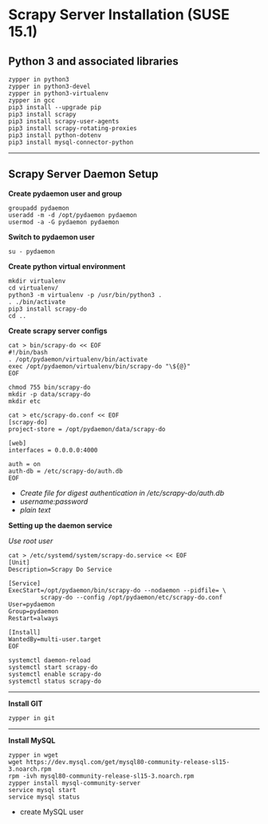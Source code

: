 
# Scrapy Server Installation (SUSE 15.1)

## Python 3 and associated libraries
```
zypper in python3
zypper in python3-devel
zypper in python3-virtualenv
zypper in gcc
pip3 install --upgrade pip
pip3 install scrapy
pip3 install scrapy-user-agents
pip3 install scrapy-rotating-proxies
pip3 install python-dotenv
pip3 install mysql-connector-python
```

---

## Scrapy Server Daemon Setup
**Create pydaemon user and group**
```
groupadd pydaemon
useradd -m -d /opt/pydaemon pydaemon
usermod -a -G pydaemon pydaemon
```

**Switch to pydaemon user**
```
su - pydaemon
```
**Create python virtual environment**
```
mkdir virtualenv
cd virtualenv/
python3 -m virtualenv -p /usr/bin/python3 .
. ./bin/activate
pip3 install scrapy-do
cd ..
```

**Create scrapy server configs**
```
cat > bin/scrapy-do << EOF
#!/bin/bash
. /opt/pydaemon/virtualenv/bin/activate
exec /opt/pydaemon/virtualenv/bin/scrapy-do "\${@}"
EOF
```
```
chmod 755 bin/scrapy-do
mkdir -p data/scrapy-do
mkdir etc
```
```
cat > etc/scrapy-do.conf << EOF
[scrapy-do]
project-store = /opt/pydaemon/data/scrapy-do

[web]
interfaces = 0.0.0.0:4000

auth = on
auth-db = /etc/scrapy-do/auth.db
EOF
```

- *Create file for digest authentication in /etc/scrapy-do/auth.db*
- *username:password*
- *plain text*


**Setting up the daemon service**

*Use root user*
```
cat > /etc/systemd/system/scrapy-do.service << EOF
[Unit]
Description=Scrapy Do Service

[Service]
ExecStart=/opt/pydaemon/bin/scrapy-do --nodaemon --pidfile= \
         scrapy-do --config /opt/pydaemon/etc/scrapy-do.conf
User=pydaemon
Group=pydaemon
Restart=always

[Install]
WantedBy=multi-user.target
EOF
```
```
systemctl daemon-reload
systemctl start scrapy-do
systemctl enable scrapy-do
systemctl status scrapy-do
```

---

**Install GIT**
```
zypper in git
```
---

**Install MySQL**
```
zypper in wget
wget https://dev.mysql.com/get/mysql80-community-release-sl15-3.noarch.rpm
rpm -ivh mysql80-community-release-sl15-3.noarch.rpm
zypper install mysql-community-server
service mysql start
service mysql status
```
- create MySQL user


